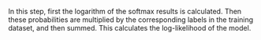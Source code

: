 In this step, first the logarithm of the softmax results is calculated. Then these probabilities are multiplied by the corresponding labels in the training dataset, and then summed. This calculates the log-likelihood of the model. 